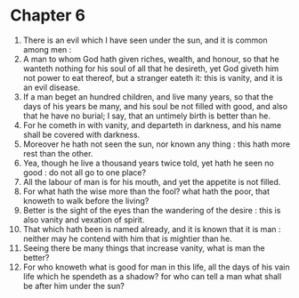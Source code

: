 # Chapter 6

1. There is an evil which I have seen under the sun, and it is common among men :
2. A man to whom God hath given riches, wealth, and honour, so that he wanteth nothing for his soul of all that he desireth, yet God giveth him not power to eat thereof, but a stranger eateth it: this is vanity, and it is an evil disease.
3. If a man beget an hundred children, and live many years, so that the days of his years be many, and his soul be not filled with good, and also that he have no burial; I say, that an untimely birth is better than he.
4. For he cometh in with vanity, and departeth in darkness, and his name shall be covered with darkness.
5. Moreover he hath not seen the sun, nor known any thing : this hath more rest than the other.
6. Yea, though he live a thousand years twice told, yet hath he seen no good : do not all go to one place?
7. All the labour of man is for his mouth, and yet the appetite is not filled.
8. For what hath the wise more than the fool? what hath the poor, that knoweth to walk before the living?
9. Better is the sight of the eyes than the wandering of the desire : this is also vanity and vexation of spirit.
10. That which hath been is named already, and it is known that it is man : neither may he contend with him that is mightier than he.
11. Seeing there be many things that increase vanity, what is man the better?
12. For who knoweth what is good for man in this life, all the days of his vain life which he spendeth as a shadow? for who can tell a man what shall be after him under the sun?

